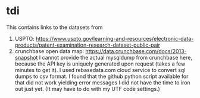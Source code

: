 # tdi
This contains links to the datasets from
1) USPTO: https://www.uspto.gov/learning-and-resources/electronic-data-products/patent-examination-research-dataset-public-pair
2) crunchbase open data map: https://data.crunchbase.com/docs/2013-snapshot
I cannot provide the actual mysqldump from crunchbase here, because the API key is uniquely generated upon request (takes a few minutes to get it).
I used rebasedata.com cloud service to convert sql dumps to csv format. I found that the github python script available for that did not work yielding error messages I did not have the time to iron out just yet. (It may have to do with my UTF code settings.)
